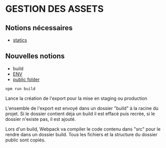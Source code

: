 # GESTION DES ASSETS

## Notions nécessaires
- [statics](https://create-react-app.dev/docs/adding-images-fonts-and-files)

## Nouvelles notions
- build
- [ENV](https://create-react-app.dev/docs/advanced-configuration)
- [public folder](https://create-react-app.dev/docs/using-the-public-folder)

```
npm run build
```

Lance la création de l'export pour la mise en staging ou production

L'ensemble de l'export est envoyé dans un dossier "build" à la racine du projet.
Si le dossier contient déja un build il est effacé puis recrée, si le dossier n'existe pas, il est ajouté.

Lors d'un build, Webpack va compiler le code contenu dans "src" pour le rendre dans un dossier build.
Tous les fichiers et la structure du dossier public sont copiés.
